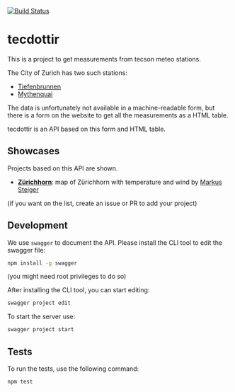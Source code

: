 [![Build Status](https://travis-ci.org/metaodi/tecdottir.svg?branch=master)](https://travis-ci.org/metaodi/tecdottir)

# tecdottir

This is a project to get measurements from tecson meteo stations.

The City of Zurich has two such stations:

* [Tiefenbrunnen](https://www.tecson-data.ch/zurich/tiefenbrunnen/index.php)
* [Mythenquai](https://www.tecson-data.ch/zurich/mythenquai/index.php)

The data is unfortunately not available in a machine-readable form, but there is a form on the website to get all the measurements as a HTML table.

tecdottir is an API based on this form and HTML table.

## Showcases

Projects based on this API are shown.

* [**Zürichhorn**](https://editioneffet.ch/03069/zuerichhorn.html): map of Zürichhorn with temperature and wind by [Markus Steiger](https://github.com/01241)

(if you want on the list, create an issue or PR to add your project)

## Development

We use `swagger` to document the API.
Please install the CLI tool to edit the swagger file:

```bash
npm install -g swagger
```

(you might need root privileges to do so)

After installing the CLI tool, you can start editing:

```bash
swagger project edit
```

To start the server use:

```bash
swagger project start
```

## Tests

To run the tests, use the following command:

```bash
npm test
```
